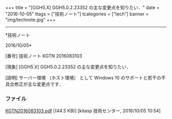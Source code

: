 ﻿+++
title = "[GGH5.X] GGH5.0.2.23352 の主な変更点を知りたい．"
date = "2016-10-05"
ttags = ["技術ノート"]
tcategories = ["tech"]
banner = "img/technote.jpg"
+++

-----------------------------------------------------------------------------------------------------------------------------

*技術ノート

2016/10/05*


[番号]
技術ノート KGTN 2016083103

[現象]
[GGH5.X] GGH5.0.2.23352 の主な変更点を知りたい．

[説明]
サーバー環境 （ホスト環境） として Windows 10
のサポートと若干の不具合修正が主な変更点です．


### ファイル

 
 


[KGTN2016083103.pdf](http://techreport.kitasp.net/attachments/download/3038/KGTN2016083103.pdf)
 [(44.5 KB)] [kitasp 技術センター, 2016/10/05
10:54]


 


 


